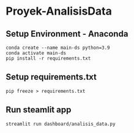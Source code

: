 # Proyek-AnalisisData

## Setup Environment - Anaconda
```
conda create --name main-ds python=3.9
conda activate main-ds
pip install -r requirements.txt
```

## Setup requirements.txt
```
pip freeze > requirements.txt
```

## Run steamlit app
```
streamlit run dashboard/analisis_data.py
